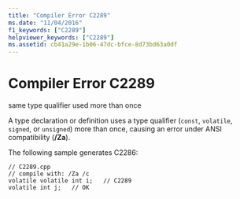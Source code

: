 ```yaml
---
title: "Compiler Error C2289"
ms.date: "11/04/2016"
f1_keywords: ["C2289"]
helpviewer_keywords: ["C2289"]
ms.assetid: cb41a29e-1b06-47dc-bfce-8d73bd63a0df
---
```

# Compiler Error C2289

same type qualifier used more than once

A type declaration or definition uses a type qualifier (`const`, `volatile`, `signed`, or `unsigned`) more than once, causing an error under ANSI compatibility (**/Za**).

The following sample generates C2286:

```
// C2289.cpp
// compile with: /Za /c
volatile volatile int i;   // C2289
volatile int j;   // OK
```
